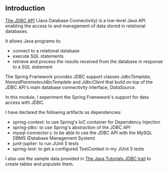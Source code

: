 ## Introduction

<a href="https://docs.oracle.com/javase/8/docs/technotes/guides/jdbc/">The JDBC API</a> (Java Database
Connectivity) is a low-level Java API enabling the access to and management of data stored in relational databases.

It allows Java programs to:
<ul>
<li>connect to a relational database</li>
<li>execute SQL statements</li>
<li>retrieve and process the results received from the database in response to a SQL statement</li>
</ul>


The Spring Framework provides JDBC support classes *JdbcTemplate*, *NamedParameterJdbcTemplate* and *JdbcClient* that
build on top of the JDBC API's main database connectivity interface, *DataSource*.

In this module, I experiment the Spring Framework's support for data access with JDBC.

I have declared the following artifacts as dependencies:
<ul>
<li>spring-context: to use Spring's IoC container for Dependency Injection</li>
<li>spring-jdbc: to use Spring's abstraction of the JDBC API</li>
<li>mysql-connector-j: to be able to use the JDBC API with the MySQL DBMS (Database Management System)</li>
<li>junit-jupiter: to run JUnit 5 tests</li>
<li>spring-test: to get a configured TestContext in my JUnit 5 tests</li>
</ul>

I also use the sample data provided
in <a href="https://docs.oracle.com/javase/tutorial/jdbc/basics/gettingstarted.html">The Java Tutorials JDBC trail</a>
to create tables and populate them.